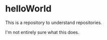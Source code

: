 # helloWorld
This is a repository to understand repositories.

I'm not entirely sure what this does.
